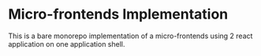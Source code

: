 # Micro-frontends Implementation
This is a bare monorepo implementation of a micro-frontends using 2 react application on one application shell.